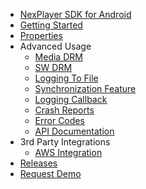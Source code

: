 - [NexPlayer SDK for Android](/introduction.md) 
- [Getting Started](/getting-started.md)
- [Properties](/properties.md) 
- Advanced Usage
    - [Media DRM](/MediaDRM.md) 
    - [SW DRM](/SW_WV.md) 
    - [Logging To File](/log2File.md) 
    - [Synchronization Feature](/Synchronization-Feature-android.md)
    - [Logging Callback](/logging_callback.md) 
    - [Crash Reports](/crash-reports.md)     
    - [Error Codes](/error-codes.md)
    - [API Documentation](/advanced.md)
- 3rd Party Integrations
   - [AWS Integration](https://nexplayer.github.io/NexPlayer_AWS/)
- [Releases](/releases.md) 
- [Request Demo](https://nexplayersdk.com/android-player-sdk/) 
